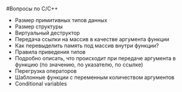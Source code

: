 #Вопросы по C/C++

* Размер примитивных типов данных
* Размер структуры
* Виртуальный деструктор
* Передача ссылки на массив в качестве аргумента функции
* Как перевыделить память под массив внутри функции?
* Правила приведения типов
* Подробно описать, что происходит при передаче аргумента в функцию (по значению, по указателю, по ссылке)
* Перегрузка операторов
* Шаблонные функции с переменным количеством аргументов
* Conditional variables
